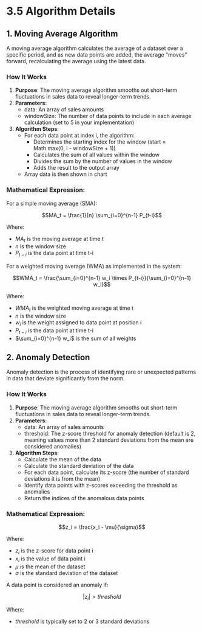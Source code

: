 # 3.5 Algorithm Details

## 1. Moving Average Algorithm

A moving average algorithm calculates the average of a dataset over a specific period, and as new data points are added, the average "moves" forward, recalculating the average using the latest data.

### How It Works

1. **Purpose**: The moving average algorithm smooths out short-term fluctuations in sales data to reveal longer-term trends.
2. **Parameters**:
   - data: An array of sales amounts
   - windowSize: The number of data points to include in each average calculation (set to 5 in your implementation)
3. **Algorithm Steps**:
   - For each data point at index i, the algorithm:
     - Determines the starting index for the window (start = Math.max(0, i - windowSize + 1))
     - Calculates the sum of all values within the window
     - Divides the sum by the number of values in the window
     - Adds the result to the output array
   - Array data is then shown in chart

### Mathematical Expression:

For a simple moving average (SMA):

$$MA_t = \frac{1}{n} \sum_{i=0}^{n-1} P_{t-i}$$

Where:
- $MA_t$ is the moving average at time t
- $n$ is the window size
- $P_{t-i}$ is the data point at time t-i

For a weighted moving average (WMA) as implemented in the system:

$$WMA_t = \frac{\sum_{i=0}^{n-1} w_i \times P_{t-i}}{\sum_{i=0}^{n-1} w_i}$$

Where:
- $WMA_t$ is the weighted moving average at time t
- $n$ is the window size
- $w_i$ is the weight assigned to data point at position i
- $P_{t-i}$ is the data point at time t-i
- $\sum_{i=0}^{n-1} w_i$ is the sum of all weights

## 2. Anomaly Detection

Anomaly detection is the process of identifying rare or unexpected patterns in data that deviate significantly from the norm.

### How It Works

1. **Purpose**: The moving average algorithm smooths out short-term fluctuations in sales data to reveal longer-term trends.
2. **Parameters**:
   - data: An array of sales amounts
   - threshold: The z-score threshold for anomaly detection (default is 2, meaning values more than 2 standard deviations from the mean are considered anomalies)
3. **Algorithm Steps**:
   - Calculate the mean of the data
   - Calculate the standard deviation of the data
   - For each data point, calculate its z-score (the number of standard deviations it is from the mean)
   - Identify data points with z-scores exceeding the threshold as anomalies
   - Return the indices of the anomalous data points

### Mathematical Expression:

$$z_i = \frac{x_i - \mu}{\sigma}$$

Where:
- $z_i$ is the z-score for data point i
- $x_i$ is the value of data point i
- $\mu$ is the mean of the dataset
- $\sigma$ is the standard deviation of the dataset

A data point is considered an anomaly if:

$$|z_i| > threshold$$

Where:
- $threshold$ is typically set to 2 or 3 standard deviations
